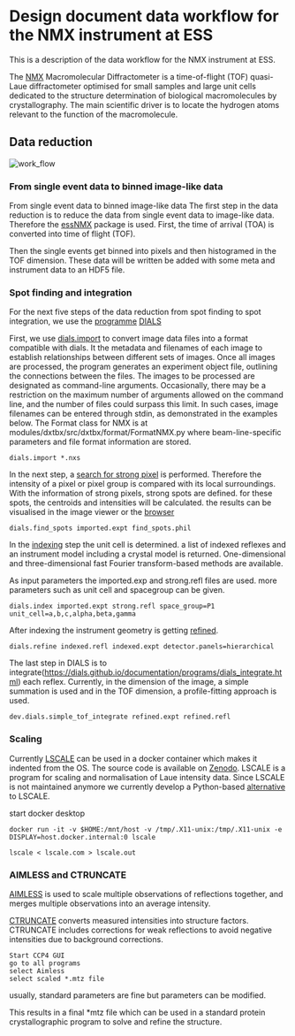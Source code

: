 # Design document data workflow for the NMX instrument at ESS

This is a description of the data workflow for the NMX instrument at ESS.

The [NMX](https://europeanspallationsource.se/instruments/nmx) Macromolecular Diffractometer is a time-of-flight (TOF) quasi-Laue diffractometer optimised for small samples and large unit cells dedicated to the structure determination of biological macromolecules by crystallography. 
The main scientific driver is to locate the hydrogen atoms relevant to the function of the macromolecule.

## Data reduction

![work_flow](https://github.com/scipp/essnmx/new/main/docs/about/NMX_work_flow.png)


### From single event data to binned image-like data
From single event data to binned image-like data
The first step in the data reduction is to reduce the data from single event data to image-like data.
Therefore the [essNMX](https://github.com/scipp/essnmx) package is used. 
First, the time of arrival (TOA) is converted into time of flight (TOF).

Then the single events get binned into pixels and then histogramed in the TOF dimension. 
These data will be written be added with some meta and instrument data to an HDF5 file.

### Spot finding and integration
For the next five steps of the data reduction from spot finding to spot integration, we use the [programme](https://dials.github.io/index.html) [DIALS](https://onlinelibrary.wiley.com/doi/10.1002/pro.4224) 

First, we use [dials.import](https://dials.github.io/documentation/programs/dials_import.html) to convert image data files into a format compatible with dials. It the metadata and filenames of each image to establish relationships between different sets of images. Once all images are processed, the program generates an experiment object file, outlining the connections between the files. The images to be processed are designated as command-line arguments. Occasionally, there may be a restriction on the maximum number of arguments allowed on the command line, and the number of files could surpass this limit. In such cases, image filenames can be entered through stdin, as demonstrated in the examples below. 
The Format class for NMX is at modules/dxtbx/src/dxtbx/format/FormatNMX.py where beam-line-specific parameters and file format information are stored.

```consol
dials.import *.nxs
```

In the next step, a [search for strong pixel](https://dials.github.io/documentation/programs/dials_find_spots.html) is performed. Therefore the intensity of a pixel or pixel group is compared with its local surroundings. With the information of strong pixels, strong spots are defined. for these spots, the centroids and intensities will be calculated. the results can be visualised in the image viewer or the [browser](https://toastisme.github.io/dials_browser_experiment_viewer/)

```consol
dials.find_spots imported.expt find_spots.phil
```

In the [indexing](https://dials.github.io/documentation/programs/dials_index.html) step the unit cell is determined. a list of indexed reflexes and an instrument model including a crystal model is returned. One-dimensional and three-dimensional fast Fourier transform-based methods are available.

As input parameters the imported.exp and strong.refl files are used. more parameters such as unit cell and spacegroup can be given.

```consol
dials.index imported.expt strong.refl space_group=P1 unit_cell=a,b,c,alpha,beta,gamma
```



After indexing the instrument geometry is getting [refined](https://dials.github.io/documentation/programs/dials_refine.html).
```consol
dials.refine indexed.refl indexed.expt detector.panels=hierarchical
```

The last step in DIALS is to integrate(https://dials.github.io/documentation/programs/dials_integrate.html) each reflex. Currently, in the dimension of the image, a simple summation is used and in the TOF dimension, a profile-fitting approach is used.

```consol
dev.dials.simple_tof_integrate refined.expt refined.refl
```




### Scaling
Currently [LSCALE](https://scripts.iucr.org/cgi-bin/paper?S0021889898015350) can be used in a docker container which makes it indented from the OS. The source code is available on [Zenodo](https://zenodo.org/records/4381992). LSCALE is a program for scaling and normalisation of Laue intensity data. 
Since LSCALE is not maintained anymore we currently develop a Python-based [alternative](https://github.com/mlund/pyscale) to LSCALE.

start docker desktop
```consol
docker run -it -v $HOME:/mnt/host -v /tmp/.X11-unix:/tmp/.X11-unix -e DISPLAY=host.docker.internal:0 lscale
```
```consol 
lscale < lscale.com > lscale.out
```

### AIMLESS and CTRUNCATE

[AIMLESS](https://www.ccp4.ac.uk/html/aimless.html) is used to scale multiple observations of reflections together, and merges multiple observations into an average intensity.


[CTRUNCATE](https://www.ccp4.ac.uk/html/ctruncate.html) converts measured intensities into structure factors. CTRUNCATE includes corrections for weak reflections to avoid negative intensities due to background corrections. 

```consol
Start CCP4 GUI
go to all programs
select Aimless
select scaled *.mtz file
```
usually, standard parameters are fine but parameters can be modified.

This results in a final *mtz file which can be used in a standard protein crystallographic program to solve and refine the structure.
